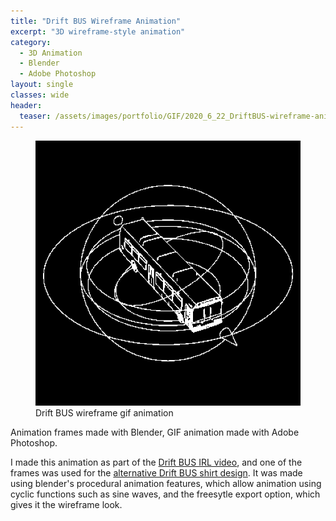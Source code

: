 ```yaml
---
title: "Drift BUS Wireframe Animation"
excerpt: "3D wireframe-style animation"
category:
  - 3D Animation
  - Blender
  - Adobe Photoshop
layout: single
classes: wide
header:
  teaser: /assets/images/portfolio/GIF/2020_6_22_DriftBUS-wireframe-anim.gif
---
```


<figure class="align-center">
	<a href="/assets/images/portfolio/GIF/2020_6_22_DriftBUS-wireframe-anim.gif"><img src="/assets/images/portfolio/GIF/2020_6_22_DriftBUS-wireframe-anim.gif"></a>
  <figcaption>Drift BUS wireframe gif animation</figcaption>
</figure>


Animation frames made with Blender, GIF animation made with Adobe Photoshop.

I made this animation as part of the [Drift BUS IRL video](/posts/2020-06-22-Drift-BUS-IRL/), and one of the frames was used for the [alternative Drift BUS shirt design](/posts/2020-06-22-Drift-BUS-Shirt/). It was made using blender's procedural animation features, which allow animation using cyclic functions such as sine waves, and the freesytle export option, which gives it the wireframe look.
